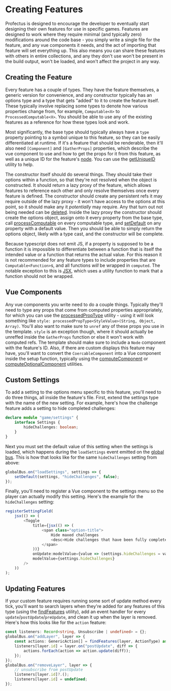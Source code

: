 # Creating Features

Profectus is designed to encourage the developer to eventually start designing their own features for use in specific games. Features are designed to work where they require minimal (and typically zero) modifications around the code base - you simply write a single file for the feature, and any vue components it needs, and the act of importing that feature will set everything up. This also means you can share these features with others in entire collections, and any they don't use won't be present in the build output, won't be loaded, and won't affect the project in any way.

## Creating the Feature

Every feature has a couple of types. They have the feature themselves, a generic version for convenience, and any constructor typically has an options type and a type that gets "added" to it to create the feature itself. These typically involve replacing some types to denote how various properties change from, for example, `Computable<X>` to `ProcessedComputable<X>`. You should be able to use any of the existing features as a reference for how these types look and work.

Most significantly, the base type should typically always have a `type` property pointing to a symbol unique to this feature, so they can be easily differentiated at runtime. If it's a feature that should be renderable, then it'll also need `[Component]` and `[GatherProps]` properties, which describe the vue component to use and how to get the props for it from this feature, as well as a unique ID for the feature's [node](./nodes). You can use the [getUniqueID](/api/modules/features/feature#getuniqueid) utility to help.

The constructor itself should do several things. They should take their options within a function, so that they're not resolved when the object is constructed. It should return a lazy proxy of the feature, which allows features to reference each other and only resolve themselves once every feature is defined. The constructor should create any persistent refs it may require outside of the lazy proxy - it won't have access to the options at this point, so it should make any it _potentially_ may require. Any that turn out not being needed can be [deleted](/api/modules/game/persistence#deletepersistent). Inside the lazy proxy the constructor should create the options object, assign onto it every property from the base type, call [processComputable](/api/modules/util/computed#processcomputable) on every computable type, and [setDefault](/api/modules/features/feature#setdefault) on any property with a default value. Then you should be able to simply return the options object, likely with a type cast, and the constructor will be complete.

Because typescript does not emit JS, if a property is supposed to be a function it is impossible to differentiate between a function that is itself the intended value or a function that returns the actual value. For this reason it is not recommended for any feature types to include properties that are `Computable<Function>`s, and all functions _will_ be wrapped in `computed`. The notable exception to this is [JSX](../important-concepts/coercable#render-functions-jsx), which uses a utility function to mark that a function should not be wrapped.

## Vue Components

Any vue components you write need to do a couple things. Typically they'll need to type any props that come from computed properties appropriately, for which you can use the [processedPropType](/api/modules/util/vue#processedproptype) utility - using it will look something like `style: processedPropType<StyleValue>(String, Object, Array)`. You'll also want to make sure to `unref` any of these props you use in the template. `style` is an exception though, where it should actually be unreffed inside the `GatherProps` function or else it won't work with computed refs. The template should make sure to include a `Node` component with the feature's ID. Also, if there are custom displays this feature may have, you'll want to convert the `CoercableComponent` into a Vue component inside the setup function, typically using the [computeComponent](/api/modules/util/vue#computecomponent) or [computeOptionalComponent](/api/modules/util/vue#computeoptionalcomponent) utilities.

## Custom Settings

To add a setting to the options menu specific to this feature, you'll need to do three things, all inside the feature's file. First, extend the settings type with the name of the new setting. For example, here's how the challenge feature adds a setting to hide completed challenges:

```ts
declare module "game/settings" {
    interface Settings {
        hideChallenges: boolean;
    }
}
```

Next you must set the default value of this setting when the settings is loaded, which happens during the `loadSettings` event emitted on the [global bus](/api/modules/game/events#globalbus). This is how that looks like for the same `hideChallenges` setting from above:

```ts
globalBus.on("loadSettings", settings => {
    setDefault(settings, "hideChallenges", false);
});
```

Finally, you'll need to register a Vue component to the settings menu so the player can actually modify this setting. Here's the example for the `hideChallenges` setting:

```ts
registerSettingField(
    jsx(() => (
        <Toggle
            title={jsx(() => (
                <span class="option-title">
                    Hide maxed challenges
                    <desc>Hide challenges that have been fully completed.</desc>
                </span>
            ))}
            onUpdate:modelValue={value => (settings.hideChallenges = value)}
            modelValue={settings.hideChallenges}
        />
    ))
);
```

## Updating Features

If your custom feature requires running some sort of update method every tick, you'll want to search layers when they're added for any features of this type (using the [findFeatures](/api/modules/features/feature#findfeatures) utility), add an event handler for every `update`/`postUpdate`/`preUpdate`, and clean it up when the layer is removed. Here's how this looks like for the `action` feature:

```ts
const listeners: Record<string, Unsubscribe | undefined> = {};
globalBus.on("addLayer", layer => {
    const actions: GenericAction[] = findFeatures(layer, ActionType) as GenericAction[];
    listeners[layer.id] = layer.on("postUpdate", diff => {
        actions.forEach(action => action.update(diff));
    });
});
globalBus.on("removeLayer", layer => {
    // unsubscribe from postUpdate
    listeners[layer.id]?.();
    listeners[layer.id] = undefined;
});
```
